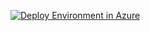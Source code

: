 <p><a href="https://portal.azure.com/#create/Microsoft.Template/uri/https%3A%20%20github.com%20NikCharlebois%20SharePointFarms%20raw%20master%20Basic%20SharePoint2019%20azuredeploy.json"><img src="http://azuredeploy.net/deploybutton.png" alt="Deploy Environment in Azure" /></a>
  

